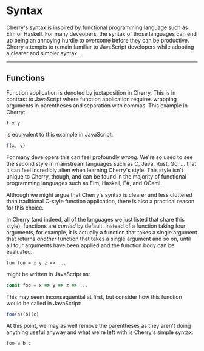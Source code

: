 # Syntax

Cherry's syntax is inspired by functional programming language such as Elm or
Haskell. For many deveopers, the syntax of those languages can end up being an
annoying hurdle to overcome before they can be productive. Cherry attempts to
remain familiar to JavaScript developers while adopting a clearer and simpler
syntax.

---

## Functions

Function application is denoted by juxtaposition in Cherry. This is in contrast
to JavaScript where function application requires wrapping arguments in parentheses
and separation with commas. This example in Cherry:

```
f x y
```

is equivalent to this example in JavaScript:

```js
f(x, y)
```

For many developers this can feel profoundly _wrong_. We're so used to see the
second style in mainstream languages such as C, Java, Rust, Go, ... that it can
feel incredibly alien when learning Cherry's style. This style isn't unique to
Cherry, though, and can be found in the majority of functional programming languages
such as Elm, Haskell, F#, and OCaml. 

Although we might argue that Cherry's syntax is clearer and less cluttered than
traditional C-style function application, there is also a practical reason for
this choice. 

In Cherry (and indeed, all of the languages we just listed that share this style),
functions are _curried_ by default. Instead of a function taking four arguments,
for example, it is actually a function that takes a single argument that returns
_another_ function that takes a single argument and so on, until all four arguments
have been applied and the function body can be evaluated.

```
fun foo = x y z => ...
```

might be written in JavaScript as:

```js
const foo = x => y => z => ...
```

This may seem inconsequential at first, but consider how this function would be
called in JavaScript:

```js
foo(a)(b)(c)
```

At this point, we may as well remove the parentheses as they aren't doing anything
useful anyway and what we're left with is Cherry's simple syntax:

```
foo a b c
```